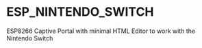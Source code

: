 # ESP_NINTENDO_SWITCH
ESP8266 Captive Portal with minimal HTML Editor to work with the Nintendo Switch
